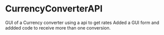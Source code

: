# CurrencyConverterAPI
GUI of a Currency converter using a api to get rates
Added a GUI form and addded code to receive more than one conversion.
